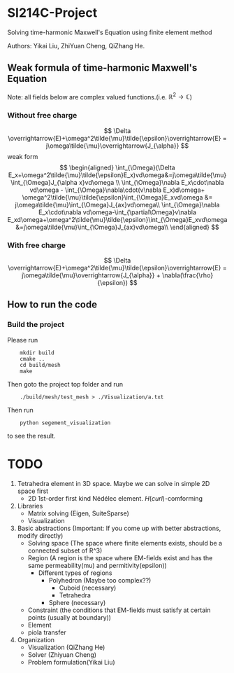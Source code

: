 # SI214C-Project
Solving time-harmonic Maxwell's Equation using finite element method

Authors: Yikai Liu, ZhiYuan Cheng, QiZhang He.

## Weak formula of time-harmonic Maxwell's Equation
Note: all fields below are complex valued functions.(i.e. $\mathbb{R}^2\rightarrow \mathbb{C}$)
### Without free charge
$$
    \Delta \overrightarrow{E}+\omega^2\tilde{\mu}\tilde{\epsilon}\overrightarrow{E} = j\omega\tilde{\mu}\overrightarrow{J_{\alpha}}
$$
weak form
$$
\begin{aligned}
    \int_{\Omega}(\Delta E_x+\omega^2\tilde{\mu}\tilde{\epsilon}E_x)vd\omega&=j\omega\tilde{\mu}\int_{\Omega}J_{\alpha x}vd\omega \\
    \int_{\Omega}\nabla E_x\cdot\nabla vd\omega - \int_{\Omega}\nabla\cdot(v\nabla E_x)d\omega+ \omega^2\tilde{\mu}\tilde{\epsilon}\int_{\Omega}E_xvd\omega &= j\omega\tilde{\mu}\int_{\Omega}J_{ax}vd\omega\\
    \int_{\Omega}\nabla E_x\cdot\nabla vd\omega-\int_{\partial\Omega}v\nabla E_xd\omega+\omega^2\tilde{\mu}\tilde{\epsilon}\int_{\Omega}E_xvd\omega&=j\omega\tilde{\mu}\int_{\Omega}J_{ax}vd\omega\\
\end{aligned}
$$
### With free charge
$$
    \Delta \overrightarrow{E}+\omega^2\tilde{\mu}\tilde{\epsilon}\overrightarrow{E} = j\omega\tilde{\mu}\overrightarrow{J_{\alpha}} + \nabla(\frac{\rho}{\epsilon})
$$

## How to run the code
### Build the project
Please run
```
    mkdir build
    cmake ..
    cd build/mesh
    make
```
Then goto the project top folder and run
```
    ./build/mesh/test_mesh > ./Visualization/a.txt
```
Then run
```
    python segement_visualization
```
to see the result.

# TODO
1. Tetrahedra element in 3D space. Maybe we can solve in simple 2D space first
    - 2D 1st-order first kind $\text{N\'ed\'elec}$ element. $H(curl)$-comforming
2. Libraries
    - Matrix solving (Eigen, SuiteSparse)
    - Visualization
3. Basic abstractions (Important: If you come up with better abstractions, modify directly)
    - Solving space (The space where finite elements exists, should be a connected subset of R^3)
    - Region (A region is the space where EM-fields exist and has the same permeability(mu) and permitivity(epsilon))
        - Different types of regions
            - Polyhedron (Maybe too complex??)
                - Cuboid (necessary)
                - Tetrahedra
            - Sphere (necessary)
    - Constraint (the conditions that EM-fields must satisfy at certain points (usually at boundary))
    - Element 
    - piola transfer
4. Organization
    - Visualization (QiZhang He)
    - Solver (Zhiyuan Cheng)
    - Problem formulation(Yikai Liu)